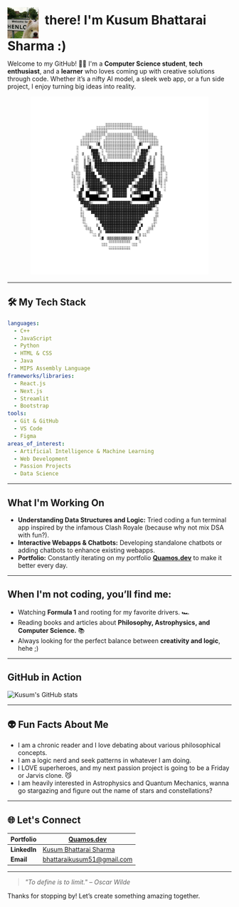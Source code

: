 <p align="left">
  <img src="https://raw.githubusercontent.com/kusum-bhattarai/kusum-bhattarai/main/henlo.webp" alt="HENLO" width="70" height="70" style="vertical-align: middle; margin-right: 10px;">
  <strong style="font-size: 2em;">there! I'm Kusum Bhattarai Sharma :)</strong>
</p>


Welcome to my GitHub! 👩‍💻 I'm a **Computer Science student**, **tech enthusiast**, and a **learner** who loves coming up with creative solutions through code. Whether it’s a nifty AI model, a sleek web app, or a fun side project, I enjoy turning big ideas into reality.  

<p align = "center">
 <img src = "https://raw.githubusercontent.com/kusum-bhattarai/kusum-bhattarai/main/nobg.png" alt = "IRONMAN" width = "400" height = "400"/>
</p>

---

## 🛠️ My Tech Stack  
```yaml
languages:  
  - C++
  - JavaScript
  - Python    
  - HTML & CSS
  - Java
  - MIPS Assembly Language  
frameworks/libraries:  
  - React.js
  - Next.js  
  - Streamlit  
  - Bootstrap  
tools:  
  - Git & GitHub  
  - VS Code  
  - Figma  
areas_of_interest:  
  - Artificial Intelligence & Machine Learning  
  - Web Development  
  - Passion Projects
  - Data Science  
```
---

## What I'm Working On  
- **Understanding Data Structures and Logic:** Tried coding a fun terminal app inspired by the infamous Clash Royale (because why not mix DSA with fun?).
- **Interactive Webapps & Chatbots:** Developing standalone chatbots or adding chatbots to enhance existing webapps.  
- **Portfolio:** Constantly iterating on my portfolio [**Quamos.dev**](https://quamos.dev) to make it better every day.  

---

## When I'm not coding, you’ll find me:  
- Watching **Formula 1** and rooting for my favorite drivers. 🏎️  
- Reading books and articles about **Philosophy, Astrophysics, and Computer Science.** 📚
- Always looking for the perfect balance between **creativity and logic**, hehe ;)

---

## GitHub in Action  

 ![Kusum's GitHub stats](https://github-readme-stats.vercel.app/api?username=kusum-bhattarai&theme=dark&show_icons=true)

---

## 👽 Fun Facts About Me  
- I am a chronic reader and I love debating about various philosophical concepts.
- I am a logic nerd and seek patterns in whatever I am doing.
- I LOVE superheroes, and my next passion project is going to be a Friday or Jarvis clone. 😼
- I am heavily interested in Astrophysics and Quantum Mechanics, wanna go stargazing and figure out the name of stars and constellations?

---

## 🌐 Let's Connect  
| **Portfolio**  | [Quamos.dev](https://quamos.dev) |  
|--------------------|---------------------------------|  
| **LinkedIn**   | [Kusum Bhattarai Sharma](https://www.linkedin.com/in/kusum-bhattarai-sharma/) |  
| **Email**      | bhattaraikusum51@gmail.com |  

---

> _"To define is to limit." – Oscar Wilde_  

Thanks for stopping by! Let’s create something amazing together.  
```
